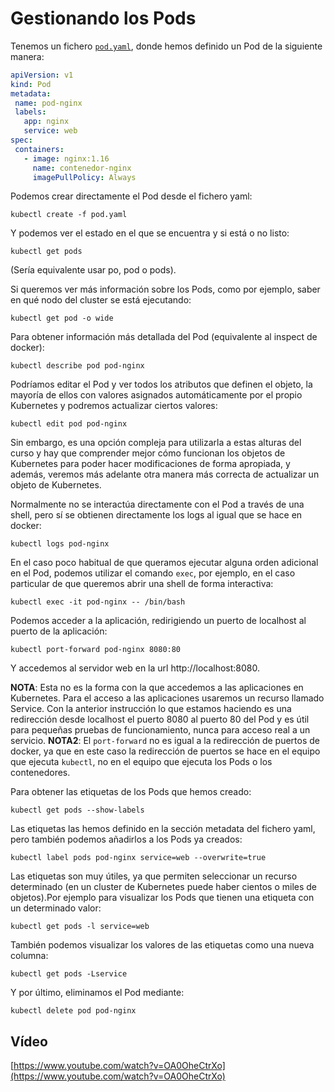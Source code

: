# Gestionando los Pods

Tenemos un fichero [`pod.yaml`](files/pod.yaml), donde hemos definido
un Pod de la siguiente manera:

```yaml
apiVersion: v1
kind: Pod
metadata:
 name: pod-nginx
 labels:
   app: nginx
   service: web
spec:
 containers:
   - image: nginx:1.16
     name: contenedor-nginx
     imagePullPolicy: Always
```

Podemos crear directamente el Pod desde el fichero yaml:

    kubectl create -f pod.yaml

Y podemos ver el estado en el que se encuentra y si está o no listo:

    kubectl get pods

(Sería equivalente usar po, pod o pods).

Si queremos ver más información sobre los Pods, como por ejemplo,
saber en qué nodo del cluster se está ejecutando:

    kubectl get pod -o wide

Para obtener información más detallada del Pod (equivalente al inspect
de docker):

    kubectl describe pod pod-nginx

Podríamos editar el Pod y ver todos los atributos que definen el
objeto, la mayoría de ellos con valores asignados automáticamente por
el propio Kubernetes y podremos actualizar ciertos valores:

    kubectl edit pod pod-nginx

Sin embargo, es una opción compleja para utilizarla a estas alturas
del curso y hay que comprender mejor cómo funcionan los objetos de
Kubernetes para poder hacer modificaciones de forma apropiada, y además,
veremos más adelante otra manera más correcta de actualizar un objeto
de Kubernetes.

Normalmente no se interactúa directamente con el Pod a través de una
shell, pero sí se obtienen directamente los logs al igual que se hace
en docker:

    kubectl logs pod-nginx

En el caso poco habitual de que queramos ejecutar alguna orden
adicional en el Pod, podemos utilizar el comando `exec`, por ejemplo,
en el caso particular de que queremos abrir una shell de forma
interactiva:

    kubectl exec -it pod-nginx -- /bin/bash

Podemos acceder a la aplicación, redirigiendo un puerto de localhost
al puerto de la aplicación:

    kubectl port-forward pod-nginx 8080:80

Y accedemos al servidor web en la url http://localhost:8080.

**NOTA**: Esta no es la forma con la que accedemos a las aplicaciones en Kubernetes. Para el acceso a las aplicaciones usaremos un recurso llamado Service. Con la anterior instrucción lo que estamos haciendo es una redirección desde localhost el puerto 8080 al puerto 80 del Pod y es útil para pequeñas pruebas de funcionamiento, nunca para acceso real a un servicio.
**NOTA2**: El `port-forward` no es igual a la redirección de puertos
de docker, ya que en este caso la redirección de puertos se hace en el
equipo que ejecuta `kubectl`, no en el equipo que ejecuta los Pods o
los contenedores.

Para obtener las etiquetas de los Pods que hemos creado:

    kubectl get pods --show-labels

Las etiquetas las hemos definido en la sección metadata del fichero
yaml, pero también podemos añadirlos a los Pods ya creados:

    kubectl label pods pod-nginx service=web --overwrite=true

Las etiquetas son muy útiles, ya que permiten seleccionar un recurso determinado (en un cluster de Kubernetes puede haber cientos o miles de objetos).Por ejemplo para visualizar los Pods que tienen una etiqueta con un determinado valor:

    kubectl get pods -l service=web

También podemos visualizar los valores de las etiquetas como una nueva
columna:

    kubectl get pods -Lservice

Y por último, eliminamos el Pod mediante:

    kubectl delete pod pod-nginx

## Vídeo

[https://www.youtube.com/watch?v=OA0OheCtrXo](https://www.youtube.com/watch?v=OA0OheCtrXo)
